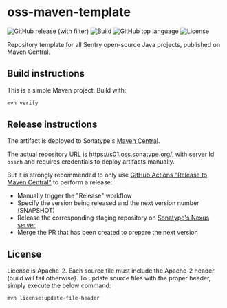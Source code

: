 # oss-maven-template

![GitHub release (with filter)](https://img.shields.io/github/v/release/sentrysoftware/oss-maven-template)
![Build](https://img.shields.io/github/actions/workflow/status/sentrysoftware/oss-maven-template/deploy.yml)
![GitHub top language](https://img.shields.io/github/languages/top/sentrysoftware/oss-maven-template)
![License](https://img.shields.io/github/license/sentrysoftware/oss-maven-template)

Repository template for all Sentry open-source Java projects, published on Maven Central.

## Build instructions

This is a simple Maven project. Build with:

```bash
mvn verify
```

## Release instructions

The artifact is deployed to Sonatype's [Maven Central](https://central.sonatype.com/).

The actual repository URL is https://s01.oss.sonatype.org/, with server Id `ossrh` and requires credentials to deploy
artifacts manually.

But it is strongly recommended to only use [GitHub Actions "Release to Maven Central"](actions/workflows/release.yml) to perform a release:

* Manually trigger the "Release" workflow
* Specify the version being released and the next version number (SNAPSHOT)
* Release the corresponding staging repository on [Sonatype's Nexus server](https://s01.oss.sonatype.org/)
* Merge the PR that has been created to prepare the next version

## License

License is Apache-2. Each source file must include the Apache-2 header (build will fail otherwise).
To update source files with the proper header, simply execute the below command:

```bash
mvn license:update-file-header
```
